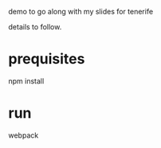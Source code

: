 demo to go along with my slides for tenerife

details to follow.

# prequisites
npm install

# run
webpack